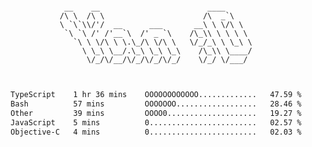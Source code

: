 <div align="center">
<pre><code>
 __    __                        ____      
/\ \  /\ \                      /\  _`\    
\ `\`\\/'/  __      ___       __\ \ \/\ \  
 `\ `\ /' /'__`\  /' _ `\    /\_\\ \ \ \ \ 
   `\ \ \/\ \ \.\_/\ \/\ \   \/_/_\ \ \_\ \
     \ \_\ \__/.\_\ \_\ \_\    /\_\\ \____/
      \/_/\/__/\/_/\/_/\/_/    \/_/ \/___/ 
                                           

</code></pre>

<!--START_SECTION:waka-->

```txt
TypeScript    1 hr 36 mins    OOOOOOOOOOOO.............   47.59 %
Bash          57 mins         OOOOOOO..................   28.46 %
Other         39 mins         OOOO0....................   19.27 %
JavaScript    5 mins          0........................   02.57 %
Objective-C   4 mins          0........................   02.03 %
```

<!--END_SECTION:waka-->
